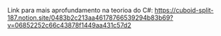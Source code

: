 Link para mais aprofundamento na teorioa do C#: https://cuboid-split-187.notion.site/0483b2c213aa46178766539294b83b69?v=06852252c66c43878f1449aa431c57d2
